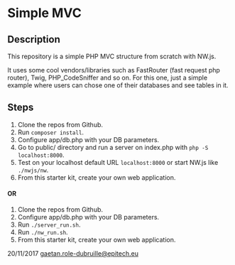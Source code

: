 # Simple MVC

## Description

This repository is a simple PHP MVC structure from scratch with NW.js.

It uses some cool vendors/libraries such as FastRouter (fast request php router), Twig, PHP_CodeSniffer and so on. 
For this one, just a simple example where users can chose one of their databases and see tables in it.

## Steps

1. Clone the repos from Github.
2. Run `composer install`.
3. Configure app/db.php with your DB parameters.
4. Go to public/ directory and run a server on index.php with `php -S localhost:8000`.
5. Test on your localhost default URL `localhost:8000` or start NW.js like `./nwjs/nw`.
6. From this starter kit, create your own web application.

#### OR 

1. Clone the repos from Github.
2. Configure app/db.php with your DB parameters.
3. Run `./server_run.sh`.
5. Run `./nw_run.sh`.
6. From this starter kit, create your own web application.

20/11/2017 gaetan.role-dubruille@epitech.eu